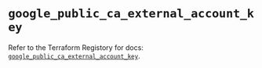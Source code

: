 # `google_public_ca_external_account_key`

Refer to the Terraform Registory for docs: [`google_public_ca_external_account_key`](https://registry.terraform.io/providers/hashicorp/google-beta/5.2.0/docs/resources/google_public_ca_external_account_key).
